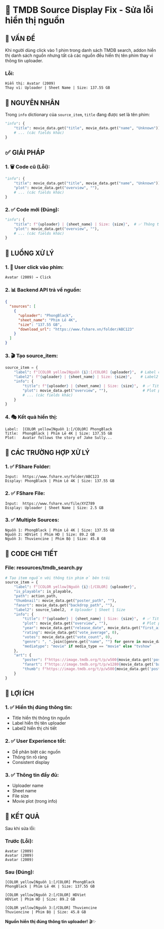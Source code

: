 # 🔧 TMDB Source Display Fix - Sửa lỗi hiển thị nguồn

## 🎯 **VẤN ĐỀ**

Khi người dùng click vào 1 phim trong danh sách TMDB search, addon hiển thị danh sách nguồn nhưng tất cả các nguồn đều hiển thị tên phim thay vì thông tin uploader.

### **Lỗi:**
```
Hiển thị: Avatar (2009)
Thay vì: Uploader | Sheet Name | Size: 137.55 GB
```

## 🔧 **NGUYÊN NHÂN**

Trong `info` dictionary của `source_item`, `title` đang được set là tên phim:

```python
"info": {
    "title": movie_data.get("title", movie_data.get("name", "Unknown")),  # ❌ Tên phim
    # ... (các fields khác)
}
```

## ✅ **GIẢI PHÁP**

### **1. 🗑️ Code cũ (Lỗi):**
```python
"info": {
    "title": movie_data.get("title", movie_data.get("name", "Unknown")),  # ❌ Tên phim
    "plot": movie_data.get("overview", ""),
    # ... (các fields khác)
}
```

### **2. ✅ Code mới (Đúng):**
```python
"info": {
    "title": f"{uploader} | {sheet_name} | Size: {size}",  # ✅ Thông tin nguồn
    "plot": movie_data.get("overview", ""),
    # ... (các fields khác)
}
```

## 🔄 **LUỒNG XỬ LÝ**

### **1. 🎯 User click vào phim:**
```
Avatar (2009) → Click
```

### **2. 📊 Backend API trả về nguồn:**
```json
{
  "sources": [
    {
      "uploader": "PhongBlack",
      "sheet_name": "Phim Lẻ 4K",
      "size": "137.55 GB",
      "download_url": "https://www.fshare.vn/folder/ABC123"
    }
  ]
}
```

### **3. 🎬 Tạo source_item:**
```python
source_item = {
    "label": f"[COLOR yellow]Nguồn {i}:[/COLOR] {uploader}",  # Label chính
    "label2": f"{uploader} | {sheet_name} | Size: {size}",    # Label2
    "info": {
        "title": f"{uploader} | {sheet_name} | Size: {size}",  # ✅ Title đúng
        "plot": movie_data.get("overview", ""),                # Plot phim
        # ... (các fields khác)
    }
}
```

### **4. 🎭 Kết quả hiển thị:**
```
Label:  [COLOR yellow]Nguồn 1:[/COLOR] PhongBlack
Title:  PhongBlack | Phim Lẻ 4K | Size: 137.55 GB
Plot:   Avatar follows the story of Jake Sully...
```

## 🎯 **CÁC TRƯỜNG HỢP XỬ LÝ**

### **1. ✅ FShare Folder:**
```
Input:  https://www.fshare.vn/folder/ABC123
Display: PhongBlack | Phim Lẻ 4K | Size: 137.55 GB
```

### **2. ✅ FShare File:**
```
Input:  https://www.fshare.vn/file/XYZ789
Display: Uploader | Sheet Name | Size: 2.5 GB
```

### **3. ✅ Multiple Sources:**
```
Nguồn 1: PhongBlack | Phim Lẻ 4K | Size: 137.55 GB
Nguồn 2: HDViet | Phim HD | Size: 89.2 GB
Nguồn 3: Thuviencine | Phim Bộ | Size: 45.8 GB
```

## 🔧 **CODE CHI TIẾT**

### **File: resources/tmdb_search.py**
```python
# Tạo item nguồn với thông tin phim ở bên trái
source_item = {
    "label": f"[COLOR yellow]Nguồn {i}:[/COLOR] {uploader}",
    "is_playable": is_playable,
    "path": action_path,
    "thumbnail": movie_data.get("poster_path", ""),
    "fanart": movie_data.get("backdrop_path", ""),
    "label2": source_label2,  # Uploader | Sheet | Size
    "info": {
        "title": f"{uploader} | {sheet_name} | Size: {size}",  # ✅ Title đúng
        "plot": movie_data.get("overview", ""),                # Plot phim
        "year": movie_data.get("release_date", movie_data.get("first_air_date", "")).split("-")[0],
        "rating": movie_data.get("vote_average", 0),
        "votes": movie_data.get("vote_count", 0),
        "genre": ", ".join([genre.get("name", "") for genre in movie_data.get("genres", [])]),
        "mediatype": "movie" if media_type == "movie" else "tvshow"
    },
    "art": {
        "poster": f"https://image.tmdb.org/t/p/w500{movie_data.get('poster_path', '')}",
        "fanart": f"https://image.tmdb.org/t/p/w1280{movie_data.get('backdrop_path', '')}",
        "thumb": f"https://image.tmdb.org/t/p/w500{movie_data.get('poster_path', '')}"
    }
}
```

## 🎯 **LỢI ÍCH**

### **1. ✅ Hiển thị đúng thông tin:**
- Title hiển thị thông tin nguồn
- Label hiển thị tên uploader
- Label2 hiển thị chi tiết

### **2. ✅ User Experience tốt:**
- Dễ phân biệt các nguồn
- Thông tin rõ ràng
- Consistent display

### **3. ✅ Thông tin đầy đủ:**
- Uploader name
- Sheet name
- File size
- Movie plot (trong info)

## 🎯 **KẾT QUẢ**

Sau khi sửa lỗi:

### **Trước (Lỗi):**
```
Avatar (2009)
Avatar (2009)
Avatar (2009)
```

### **Sau (Đúng):**
```
[COLOR yellow]Nguồn 1:[/COLOR] PhongBlack
PhongBlack | Phim Lẻ 4K | Size: 137.55 GB

[COLOR yellow]Nguồn 2:[/COLOR] HDViet
HDViet | Phim HD | Size: 89.2 GB

[COLOR yellow]Nguồn 3:[/COLOR] Thuviencine
Thuviencine | Phim Bộ | Size: 45.8 GB
```

**Nguồn hiển thị đúng thông tin uploader!** 🎬✨
